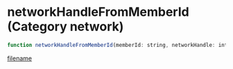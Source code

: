 # networkHandleFromMemberId (Category network)

```js
function networkHandleFromMemberId(memberId: string, networkHandle: intPtr, bufferSize: number): Array
```

[filename](networkHandleFromMemberId_m.md ':include')